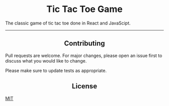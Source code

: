 <h1 align="center">Tic Tac Toe Game</h1>


The classic game of tic tac toe done in React and JavaScipt.

__________________________________
<h2 align="center">Contributing </h2>

Pull requests are welcome. For major changes, please open an issue first
to discuss what you would like to change.

Please make sure to update tests as appropriate.

<h2 align="center"> License </h2>

[MIT](https://choosealicense.com/licenses/mit/)
